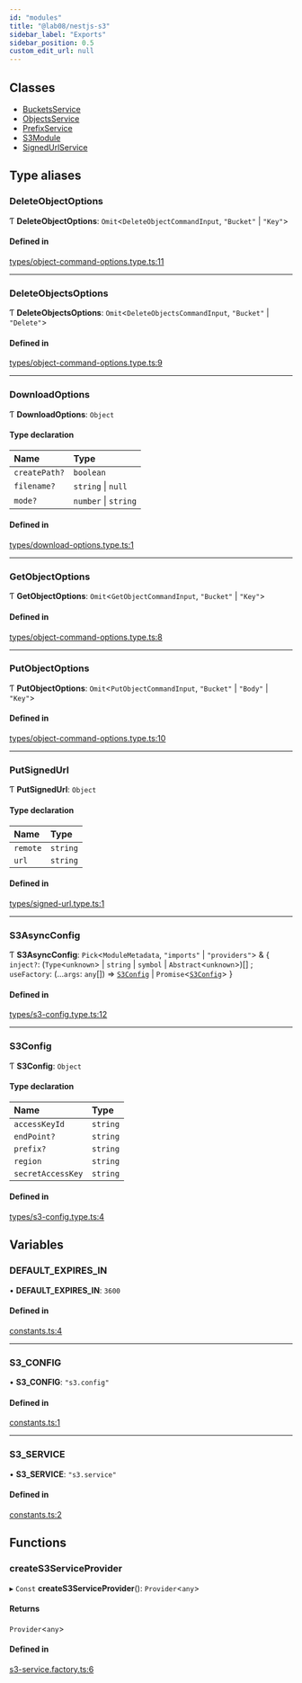 ```yaml
---
id: "modules"
title: "@lab08/nestjs-s3"
sidebar_label: "Exports"
sidebar_position: 0.5
custom_edit_url: null
---
```


## Classes

- [BucketsService](classes/BucketsService)
- [ObjectsService](classes/ObjectsService)
- [PrefixService](classes/PrefixService)
- [S3Module](classes/S3Module)
- [SignedUrlService](classes/SignedUrlService)

## Type aliases

### DeleteObjectOptions

Ƭ **DeleteObjectOptions**: `Omit`<`DeleteObjectCommandInput`, ``"Bucket"`` \| ``"Key"``\>

#### Defined in

[types/object-command-options.type.ts:11](https://github.com/LabO8/nestjs-s3/blob/0c0988d/src/types/object-command-options.type.ts#L11)

___

### DeleteObjectsOptions

Ƭ **DeleteObjectsOptions**: `Omit`<`DeleteObjectsCommandInput`, ``"Bucket"`` \| ``"Delete"``\>

#### Defined in

[types/object-command-options.type.ts:9](https://github.com/LabO8/nestjs-s3/blob/0c0988d/src/types/object-command-options.type.ts#L9)

___

### DownloadOptions

Ƭ **DownloadOptions**: `Object`

#### Type declaration

| Name | Type |
| :------ | :------ |
| `createPath?` | `boolean` |
| `filename?` | `string` \| ``null`` |
| `mode?` | `number` \| `string` |

#### Defined in

[types/download-options.type.ts:1](https://github.com/LabO8/nestjs-s3/blob/0c0988d/src/types/download-options.type.ts#L1)

___

### GetObjectOptions

Ƭ **GetObjectOptions**: `Omit`<`GetObjectCommandInput`, ``"Bucket"`` \| ``"Key"``\>

#### Defined in

[types/object-command-options.type.ts:8](https://github.com/LabO8/nestjs-s3/blob/0c0988d/src/types/object-command-options.type.ts#L8)

___

### PutObjectOptions

Ƭ **PutObjectOptions**: `Omit`<`PutObjectCommandInput`, ``"Bucket"`` \| ``"Body"`` \| ``"Key"``\>

#### Defined in

[types/object-command-options.type.ts:10](https://github.com/LabO8/nestjs-s3/blob/0c0988d/src/types/object-command-options.type.ts#L10)

___

### PutSignedUrl

Ƭ **PutSignedUrl**: `Object`

#### Type declaration

| Name | Type |
| :------ | :------ |
| `remote` | `string` |
| `url` | `string` |

#### Defined in

[types/signed-url.type.ts:1](https://github.com/LabO8/nestjs-s3/blob/0c0988d/src/types/signed-url.type.ts#L1)

___

### S3AsyncConfig

Ƭ **S3AsyncConfig**: `Pick`<`ModuleMetadata`, ``"imports"`` \| ``"providers"``\> & { `inject?`: (`Type`<`unknown`\> \| `string` \| `symbol` \| `Abstract`<`unknown`\>)[] ; `useFactory`: (...`args`: `any`[]) => [`S3Config`](modules#s3config) \| `Promise`<[`S3Config`](modules#s3config)\>  }

#### Defined in

[types/s3-config.type.ts:12](https://github.com/LabO8/nestjs-s3/blob/0c0988d/src/types/s3-config.type.ts#L12)

___

### S3Config

Ƭ **S3Config**: `Object`

#### Type declaration

| Name | Type |
| :------ | :------ |
| `accessKeyId` | `string` |
| `endPoint?` | `string` |
| `prefix?` | `string` |
| `region` | `string` |
| `secretAccessKey` | `string` |

#### Defined in

[types/s3-config.type.ts:4](https://github.com/LabO8/nestjs-s3/blob/0c0988d/src/types/s3-config.type.ts#L4)

## Variables

### DEFAULT\_EXPIRES\_IN

• **DEFAULT\_EXPIRES\_IN**: ``3600``

#### Defined in

[constants.ts:4](https://github.com/LabO8/nestjs-s3/blob/0c0988d/src/constants.ts#L4)

___

### S3\_CONFIG

• **S3\_CONFIG**: ``"s3.config"``

#### Defined in

[constants.ts:1](https://github.com/LabO8/nestjs-s3/blob/0c0988d/src/constants.ts#L1)

___

### S3\_SERVICE

• **S3\_SERVICE**: ``"s3.service"``

#### Defined in

[constants.ts:2](https://github.com/LabO8/nestjs-s3/blob/0c0988d/src/constants.ts#L2)

## Functions

### createS3ServiceProvider

▸ `Const` **createS3ServiceProvider**(): `Provider`<`any`\>

#### Returns

`Provider`<`any`\>

#### Defined in

[s3-service.factory.ts:6](https://github.com/LabO8/nestjs-s3/blob/0c0988d/src/s3-service.factory.ts#L6)
